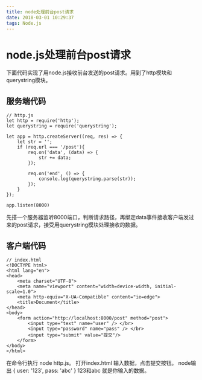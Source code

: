 ```yaml
---
title: node处理前台post请求
date: 2018-03-01 10:29:37
tags: Node.js
---
```

# node.js处理前台post请求
下面代码实现了用node.js接收前台发送的post请求。用到了http模块和querystring模块。
<!--more-->

## 服务端代码 
```
// http.js
let http = require('http');
let querystring = require('querystring');

let app = http.createServer((req, res) => {
    let str = '';
    if (req.url === '/post'){
        req.on('data', (data) => {
            str += data;
        });

        req.on('end', () => {
            console.log(querystring.parse(str));
        });
    }
});

app.listen(8000)
```
先搭一个服务器监听8000端口，判断请求路径，再绑定data事件接收客户端发过来的post请求，接受用querystring模块处理接收的数据。

## 客户端代码
```
// index.html
<!DOCTYPE html>
<html lang="en">
<head>
    <meta charset="UTF-8">
    <meta name="viewport" content="width=device-width, initial-scale=1.0">
    <meta http-equiv="X-UA-Compatible" content="ie=edge">
    <title>Document</title>
</head>
<body>
    <form action="http://localhost:8000/post" method="post">
        <input type="text" name="user" /> </br>
        <input type="password" name="pass" /> </br>
        <input type="submit" value="提交"/>
    </form>
</body>
</html>
```
在命令行执行 node http.js。
打开index.html 输入数据，点击提交按钮。
node输出 { user: '123', pass: 'abc' }  123和abc 就是你输入的数据。